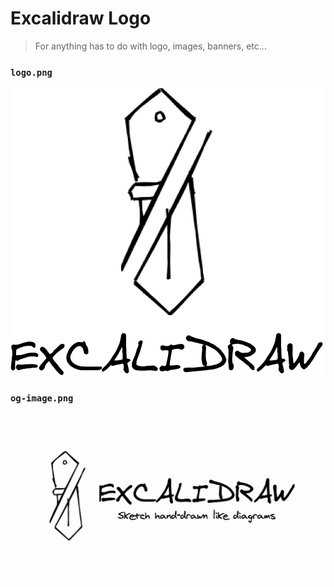 # Excalidraw Logo

> For anything has to do with logo, images, banners, etc...


### `logo.png`

![logo](logo.png)

### `og-image.png`

![og-image](og-image.png)
